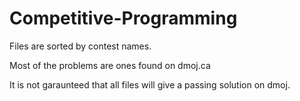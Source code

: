 
# Competitive-Programming

Files are sorted by contest names. 

Most of the problems are ones found on dmoj.ca

It is not garaunteed that all files will give a passing solution on dmoj.
